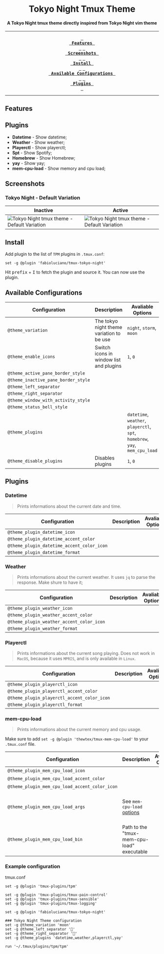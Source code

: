 <div align="center">
  <h1>Tokyo Night Tmux Theme</h1>

  <h4>A Tokyo Night tmux theme directly inspired from Tokyo Night vim theme</h4>

  ---

  **[<kbd> <br> Features <br> </kbd>][features]**
  **[<kbd> <br> Screenshots <br> </kbd>][screenshots]**
  **[<kbd> <br> Install <br> </kbd>][install]**
  **[<kbd> <br> Available Configurations <br> </kbd>][available-configurations]**
  **[<kbd> <br> Plugins <br> </kbd>][plugins]**

  ---

</div>

## Features

## Plugins

- **Datetime** - Show datetime;
- **Weather** - Show weather;
- **Playerctl** - Show playerctl;
- **Spt** - Show Spotify;
- **Homebrew** - Show Homebrew;
- **yay** - Show yay;
- **mem-cpu-load** - Show memory and cpu load;

## Screenshots

### Tokyo Night - Default Variation

| Inactive                                                                                                             | Active                                                                                                                      |
| -------------------------------------------------------------------------------------------------------------------- | --------------------------------------------------------------------------------------------------------------------------- |
| ![Tokyo Night tmux theme - Default Variation](./assets/tokyo-night.png "Tokyo Night tmux theme - Default Variation") | ![Tokyo Night tmux theme - Default Variation](./assets/tokyo-night-active.png "Tokyo Night tmux theme - Default Variation") |

## Install

Add plugin to the list of `TPM` plugins in `.tmux.conf`:

```
set -g @plugin 'fabioluciano/tmux-tokyo-night'
```

Hit <kbd>prefix</kbd> + <kbd>I</kbd> to fetch the plugin and source it. You can now use the plugin.

## Available Configurations

| Configuration                       | Description                               | Avaliable Options                                                           | Default            |
| ----------------------------------- | ----------------------------------------- | ------------------------------------------------------------| ------------------ |
| `@theme_variation`                  | The tokyo night theme variation to be use | `night`, `storm`, `moon`                                     | `night`            |
| `@theme_enable_icons`               | Switch icons in window list and plugins   | `1`, `0`                                                     | `1`                |
| `@theme_active_pane_border_style`   |                                           |                                                              | `#737aa2`          |
| `@theme_inactive_pane_border_style` |                                           |                                                              | `#292e42`          |
| `@theme_left_separator`             |                                           |                                                              | ``                |
| `@theme_right_separator`            |                                           |                                                              | ``                |
| `@theme_window_with_activity_style` |                                           |                                                              | `italics`          |
| `@theme_status_bell_style`          |                                           |                                                              | `bold`             |
| `@theme_plugins`                    |                                           | `datetime`, `weather`, `playerctl`, `spt`, `homebrew`, `yay`, `mem_cpu_load` | `datetime,weather` |
| `@theme_disable_plugins`            | Disables plugins                          | `1`, `0`                                                     | `0`                |

## Plugins

### Datetime

> Prints informations about the current date and time.

| Configuration                              | Description | Avaliable Options | Default |
| ------------------------------------------ | ----------- | ----------------- | ------- |
| `@theme_plugin_datetime_icon`              |             |                   |         |
| `@theme_plugin_datetime_accent_color`      |             |                   |         |
| `@theme_plugin_datetime_accent_color_icon` |             |                   |         |
| `@theme_plugin_datetime_format`            |             |                   |         |

### Weather

> Prints informations about the current weather. It uses `jq` to parse the response. Make shure to have it;

| Configuration                             | Description | Avaliable Options | Default |
| ----------------------------------------- | ----------- | ----------------- | ------- |
| `@theme_plugin_weather_icon`              |             |                   |         |
| `@theme_plugin_weather_accent_color`      |             |                   |         |
| `@theme_plugin_weather_accent_color_icon` |             |                   |         |
| `@theme_plugin_weather_format`            |             |                   |         |

### Playerctl

> Prints informations about the current song playing. Does not work in `MacOS`, because it uses `MPRIS`, and is only available in `Linux`.

| Configuration                               | Description | Avaliable Options | Default |
| ------------------------------------------- | ----------- | ----------------- | ------- |
| `@theme_plugin_playerctl_icon`              |             |                   |         |
| `@theme_plugin_playerctl_accent_color`      |             |                   |         |
| `@theme_plugin_playerctl_accent_color_icon` |             |                   |         |
| `@theme_plugin_playerctl_format`            |             |                   |         |

### mem-cpu-load

> Prints informations about the current memory and cpu usage.

Make sure to add `set -g @plugin 'thewtex/tmux-mem-cpu-load'` to your `.tmux.conf` file.

| Configuration                               | Description | Avaliable Options | Default
| ------------------------------------------- | ----------- | ----------------- | -------
| `@theme_plugin_mem_cpu_load_icon`              |             |                   | 
| `@theme_plugin_mem_cpu_load_accent_color`      |             |                   | blue7
| `@theme_plugin_mem_cpu_load_accent_color_icon` |             |                   | blue0
| `@theme_plugin_mem_cpu_load_args`            |      See `mem-cpu-load` [options](https://github.com/thewtex/tmux-mem-cpu-load?tab=readme-ov-file#configuring-tmux)       |                   | --colors --interval 2
| `@theme_plugin_mem_cpu_load_bin`            | Path to the "tmux-mem-cpu-load" executable             |                   |

### Example configuration

tmux.conf

```
set -g @plugin 'tmux-plugins/tpm'

set -g @plugin 'tmux-plugins/tmux-pain-control'
set -g @plugin 'tmux-plugins/tmux-sensible'
set -g @plugin 'tmux-plugins/tmux-logging'

set -g @plugin 'fabioluciano/tmux-tokyo-night'

### Tokyo Night Theme configuration
set -g @theme_variation 'moon'
set -g @theme_left_separator ''
set -g @theme_right_separator ''
set -g @theme_plugins 'datetime,weather,playerctl,yay'

run '~/.tmux/plugins/tpm/tpm'
```

[features]: #features
[screenshots]: #screenshots
[install]: #install
[available-configurations]: #available-configurations
[plugins]: #plugins
